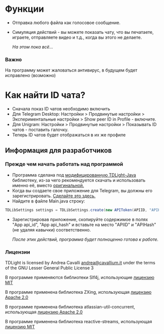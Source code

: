 # Функции

- Отправка любого файла как голосовое сообщение.
- Симуляция действий - вы можете показать чату, что вы печатаете, играете, отправляете видео и т.д., когда вы этого не делаете.

  *На этом пока всё...*

### Важно

На программу может жаловаться антивирус, в будущем будет исправлено (возможно)

# Как найти ID чата?

- Сначала показ ID чатов необходимо включить
- Для Telegram Desktop: Настройки > Продвинутые настройки > Экспериментальные настройки > Show peer ID in Profile - включите.
- Для Unigram: Настройки > Продвинутые настройки > Показывать ID чатов - поставить галочку.
- Теперь ID чатов будет отображаться в их же профиле

## Информация для разработчиков

### Прежде чем начать работать над программой

- Программа сделана под [модифицированную TDLight-Java](https://github.com/KitCat1712/KweakBot-Telegram/blob/main/tdlight-java-3.0.0.0-SNAPSHOT.jar) библиотеку, из-за чего рекомендуется скачать и использовать именно её, вместо [оригинальной.](https://github.com/tdlight-team/tdlight-java)
- Когда вы создаете свое приложение для Telegram, вы должны его зарегистрировать. [Сделайте это здесь.](https://core.telegram.org/api/obtaining_api_id)
- Найдите в файле Main.java строку:

```java
TDLibSettings settings = TDLibSettings.create(new APIToken(APIID, "APIHash"));
```

- Зарегистрировав приложение, скопируйте содержимое в полях "App api_id", "App api_hash" и вставьте на место "APIID" и "APIHash" (не удаляя кавычки) соответственно.

  *После этих действий, программа будет полноценно готова к работе.*

### Лицензии
TDLight is licensed by Andrea Cavalli andrea@cavallium.it under the terms of the GNU Lesser General Public License 3

В программе применяются библиотеки Slf4j, использующие [лицензию MIT](https://github.com/qos-ch/slf4j/blob/master/LICENSE.txt)

В программе применена библиотека ZXing, использующая [лицензию Apache 2.0](https://github.com/zxing/zxing/blob/master/LICENSE)

В программе применена библиотека atlassian-util-concurrent, использующая [лицензию Apache 2.0](https://github.com/andyglick/atlassian-util-concurrent/blob/master/LICENSE.txt)

В программе применена библиотека reactive-streams, использующая [лицензию MIT](https://github.com/reactive-streams/reactive-streams-jvm/blob/master/LICENSE)

